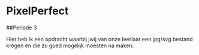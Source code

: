 # PixelPerfect

##Periode 3

Hier heb ik een opdracht waarbij jwij van onze leerlaar een jpg/svg bestand kregen en die zo goed mogelijk moesten na maken.
